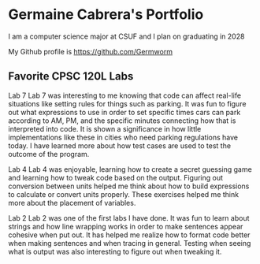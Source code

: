 # Germaine Cabrera's Portfolio

I am a computer science major at CSUF and I plan on graduating in 2028

My Github profile is https://github.com/Germworm

## Favorite CPSC 120L Labs

Lab 7
Lab 7 was interesting to me knowing that code can affect real-life situations like setting rules for things such as parking. It was fun to figure out what expressions to use in order to set specific times cars can park according to AM, PM, and the specific minutes connecting how that is interpreted into code. It is shown a significance in how little implementations like these in cities who need parking regulations have today. I have learned more about how test cases are used to test the outcome of the program.

Lab 4
Lab 4 was enjoyable, learning how to create a secret guessing game and learning how to tweak code based on the output. Figuring out conversion between units helped me think about how to build expressions to calculate or convert units properly. These exercises helped me think more about the placement of variables.

Lab 2
Lab 2 was one of the first labs I have done. It was fun to learn about strings and how line wrapping works in order to make sentences appear cohesive when put out. It has helped me realize how to format code better when making sentences and when tracing in general. Testing when seeing what is output was also interesting to figure out when tweaking it. 
